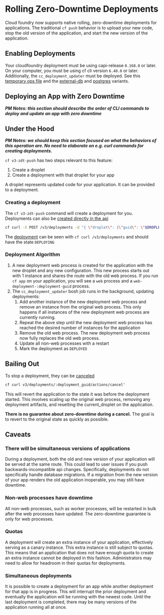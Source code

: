 # Rolling Zero-Downtime Deployments

Cloud foundry now supports native rolling, zero-downtime deployments for applications.
The traditional `cf push` behavior is to upload your new code, 
stop the old version of the application,
and start the new version of the application.

## Enabling Deployments

Your cloudfoundry deployment must be using capi-release `0.168.0` or later.
On your computer, you must be using cf cli version `6.40.0` or later.
Additionally, the `cc_deployment_updater` must be deployed. 
See this [temporary ops file](https://github.com/cloudfoundry/cf-deployment/blob/master/operations/experimental/add-deployment-updater.yml) and the [external-db](https://github.com/cloudfoundry/cf-deployment/blob/master/operations/experimental/add-deployment-updater-external-db.yml) and [postgres](https://github.com/cloudfoundry/cf-deployment/blob/master/operations/experimental/add-deployment-updater-postgres.yml) variants.

## Deploying an App with Zero Downtime

***PM Notes: this section should describe the order of CLI commands to deploy and update an app with zero downtime***

## Under the Hood

***PM Notes: we should keep this section focused on what the behaviors of this operation are. No need to elaborate on e.g. curl commands for creating deployments.***

`cf v3-zdt-push` has two steps relevant to this feature:
1. Create a droplet
1. Create a deployment with that droplet for your app 

A droplet represents updated code for your application. It can be provided to a deployment.

### Creating a deployment

The `cf v3-zdt-push` command will create a deployment for you.
Deployments can also be [created directly in the api]((http://v3-apidocs.cloudfoundry.org/version/3.58.0/index.html#create-a-deployment)) 

```sh
cf curl -X POST /v3/deployments -d "{ \"droplet\": {\"guid\": \"$DROPLET_GUID\"}, \"relationships\": {\"app\": {\"data\": {\"guid\": \"$APP_GUID\" }}}}"
```

The [deployment](http://v3-apidocs.cloudfoundry.org/version/3.58.0/index.html#the-deployment-object)
 can be seen with `cf curl /v3/deployments` and should have the state `DEPLOYING`


### Deployment Algorithm

1. A new deployment web process is created for the application with the new droplet and any new configuration.
This new process starts out with 1 instance and shares the route with the old web process.
If you run `cf app` on your application, you will see a `web` process and a `web-deployment-:deployment-guid` process.
1. The `cc_deployment_updater` bosh job runs in the background, updating deployments:
   1. Add another instance of the new deployment web process and remove an instance from the original web process.
   This only happens if all instances of the new deployment web process are currently running.
   1. Repeat the above step until the new deployment web process has reached the desired number of instances for the application   
   1. Remove the old web process. The new deployment web process now fully replaces the old web process.
   1. Update all non-web processes with a restart
   1. Mark the deployment as `DEPLOYED`


## Bailing Out

To stop a deployment, they can be [canceled](http://v3-apidocs.cloudfoundry.org/version/3.58.0/index.html#cancel-a-deployment)

```sh
cf curl v3/deployments/:deployment_guid/actions/cancel"
``` 

This will revert the application to the state it was before the deployment started.
This involves scaling up the original web process, removing any deployment artifacts,
and resetting the current_droplet on the application.

**There is no guarantee about zero-downtime during a cancel.** 
The goal is to revert to the original state as quickly as possible.

## Caveats

### There will be simultaneous versions of applications

During a deployment, both the old and new version of your application will be 
served at the same route.
This could lead to user issues if you push backwards-incompatible api changes.
Specifically, deployments do not specifically handle database migrations. 
If a migration from the new version of your app renders the old application inoperable,
you may still have downtime.

### Non-web processes have downtime

All non-web processes, such as worker processes,
will be restarted in bulk after the web processes have updated.
The zero-downtime guarantee is only for web processes.

### Quotas

A deployment will create an extra instance of your application, 
effectively serving as a canary instance.
This extra instance is still subject to quotas.
This means that an application that does not have enough quota 
to create an extra instance cannot be deployed in this fashion.
Administrators may need to allow for headroom in their quotas for deployments.

### Simultaneous deployments

It is possible to create a deployment for an app while another deployment for that app is in progress.
This will interrupt the prior deployment and eventually the application will be running with the newest code.
Until the last deployment is completed, there may be many versions of the application running all at once.





   
 
